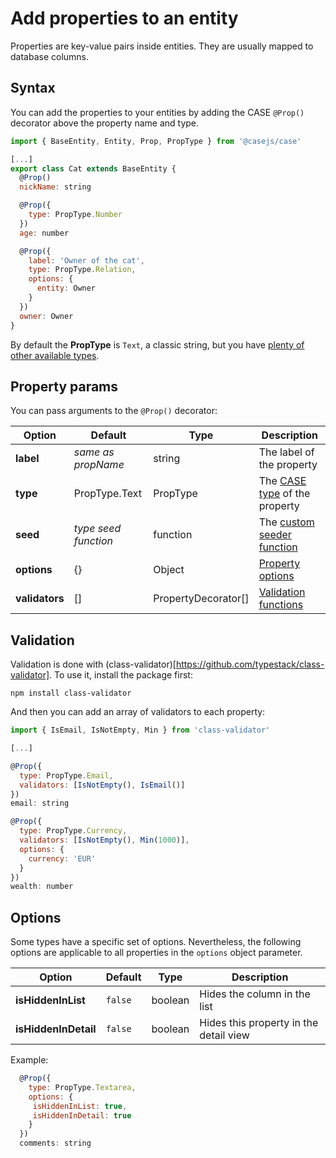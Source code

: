 # Add properties to an entity

Properties are key-value pairs inside entities. They are usually mapped to database columns.

## Syntax

You can add the properties to your entities by adding the CASE `@Prop()` decorator above the property name and type.

```js
import { BaseEntity, Entity, Prop, PropType } from '@casejs/case'

[...]
export class Cat extends BaseEntity {
  @Prop()
  nickName: string

  @Prop({
    type: PropType.Number
  })
  age: number

  @Prop({
    label: 'Owner of the cat',
    type: PropType.Relation,
    options: {
      entity: Owner
    }
  })
  owner: Owner
}
```

By default the **PropType** is `Text`, a classic string, but you have [plenty of other available types](property-types.md).

## Property params

You can pass arguments to the `@Prop()` decorator:

| Option         | Default              | Type                | Description                                                         |
| -------------- | -------------------- | ------------------- | ------------------------------------------------------------------- |
| **label**      | _same as propName_   | string              | The label of the property                                           |
| **type**       | PropType.Text        | PropType            | The [CASE type](property-types.md) of the property                  |
| **seed**       | _type seed function_ | function            | The [custom seeder function](dummy-data.md#custom-seeder-functions) |
| **options**    | {}                   | Object              | [Property options](properties.md?id=options)                        |
| **validators** | []                   | PropertyDecorator[] | [Validation functions](properties.md?id=validation)                 |

## Validation

Validation is done with (class-validator)[https://github.com/typestack/class-validator]. To use it, install the package first:

```
npm install class-validator
```

And then you can add an array of validators to each property:

```js
import { IsEmail, IsNotEmpty, Min } from 'class-validator'

[...]

@Prop({
  type: PropType.Email,
  validators: [IsNotEmpty(), IsEmail()]
})
email: string

@Prop({
  type: PropType.Currency,
  validators: [IsNotEmpty(), Min(1000)],
  options: {
    currency: 'EUR'
  }
})
wealth: number

```

## Options

Some types have a specific set of options. Nevertheless, the following options are applicable to all properties in the `options` object parameter.

| Option               | Default | Type    | Description                            |
| -------------------- | ------- | ------- | -------------------------------------- |
| **isHiddenInList**   | `false` | boolean | Hides the column in the list           |
| **isHiddenInDetail** | `false` | boolean | Hides this property in the detail view |

Example:

```js
  @Prop({
    type: PropType.Textarea,
    options: {
     isHiddenInList: true,
     isHiddenInDetail: true
    }
  })
  comments: string
```
